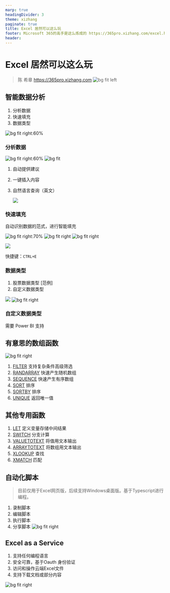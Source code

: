 ```yaml
---
marp: true
headingDivider: 3
theme: xizhang
paginate: true
title: Excel 居然可以这么玩
footer: Microsoft 365的高手是这么炼成的 https://365pro.xizhang.com/excel.html
header: 
---
```


# Excel 居然可以这么玩
> 陈 希章 https://365pro.xizhang.com
![bg fit left](images/excel.png)

## 智能数据分析
1. 分析数据
1. 快速填充
1. 数据类型

![bg fit right:60%](images/data.png)

### 分析数据
![bg fit right:60%](images/dataanalysis.png)
![bg fit](images/naturelanguagequery.png)

1. 自动提供建议
1. 一键插入内容
1. 自然语言查询（英文）

    ![](images/dataicon.png)

### 快速填充

自动识别数据的范式，进行智能填充

![bg fit  right:70%](images/flashfill1.gif)
![bg fit right](images/flashfill2.gif)
![bg fit right](images/flashfill3.gif)

![](images/flashfill.png)

快捷键：`CTRL+E`


### 数据类型

1. 股票数据类型 [范例]
1. 自定义数据类型

![](images/datatype.png)
![bg fit right](images/stockdatatype.png)

### 自定义数据类型

需要 Power BI 支持



## 有意思的数组函数
<!-- _footer: '' -->
<!-- 所有函数列表 https://support.microsoft.com/zh-cn/office/excel-functions-alphabetical-b3944572-255d-4efb-bb96-c6d90033e188 -->

<!-- 

通过几行命令可以获取最新的函数列表

$url ="https://support.microsoft.com/en-us/office/excel-functions-alphabetical-b3944572-255d-4efb-bb96-c6d90033e188"
[Net.ServicePointManager]::SecurityProtocol = [Net.SecurityProtocolType]::Tls12
$resp = iwr -Uri $url
$resp.ParsedHtml.images | Where-Object {$_.alt -like "Office 365*"} | Select-Object @{Name="Office 365 Function";Expression={$_.parentElement.firstChild.innerText}}

 -->


![bg fit right](images/excelfunction.png)
1. [FILTER](https://support.microsoft.com/zh-cn/office/filter-%E5%87%BD%E6%95%B0-f4f7cb66-82eb-4767-8f7c-4877ad80c759) 支持复杂条件高级筛选
1. [RANDARRAY](https://support.microsoft.com/zh-cn/office/randarray-%E5%87%BD%E6%95%B0-21261e55-3bec-4885-86a6-8b0a47fd4d33) 快速产生随机数组
1. [SEQUENCE](https://support.microsoft.com/zh-cn/office/sequence-%E5%87%BD%E6%95%B0-57467a98-57e0-4817-9f14-2eb78519ca90) 快速产生有序数组
1. [SORT](https://support.microsoft.com/zh-cn/office/sort-%E5%87%BD%E6%95%B0-22f63bd0-ccc8-492f-953d-c20e8e44b86c) 排序
1. [SORTBY](https://support.microsoft.com/zh-cn/office/sortby-%E5%87%BD%E6%95%B0-cd2d7a62-1b93-435c-b561-d6a35134f28f) 排序
1. [UNIQUE](https://support.microsoft.com/zh-cn/office/unique-%E5%87%BD%E6%95%B0-c5ab87fd-30a3-4ce9-9d1a-40204fb85e1e) 返回唯一值

## 其他专用函数

1. [LET](https://support.microsoft.com/zh-cn/office/let-%E5%87%BD%E6%95%B0-34842dd8-b92b-4d3f-b325-b8b8f9908999) 定义变量存储中间结果
1. [SWITCH](https://support.microsoft.com/zh-cn/office/switch-%E5%87%BD%E6%95%B0-47ab33c0-28ce-4530-8a45-d532ec4aa25e) 分支计算
1. [VALUETOTEXT](https://support.microsoft.com/zh-cn/office/valuetotext-%E5%87%BD%E6%95%B0-5fff61a2-301a-4ab2-9ffa-0a5242a08fea) 将值用文本输出
1. [ARRAYTOTEXT](https://support.microsoft.com/zh-cn/office/arraytotext-%E5%87%BD%E6%95%B0-9cdcad46-2fa5-4c6b-ac92-14e7bc862b8b) 将数组用文本输出
1. [XLOOKUP](https://support.microsoft.com/zh-cn/office/xlookup-%E5%87%BD%E6%95%B0-b7fd680e-6d10-43e6-84f9-88eae8bf5929) 查找
1. [XMATCH](https://support.microsoft.com/zh-cn/office/xmatch-%E5%87%BD%E6%95%B0-d966da31-7a6b-4a13-a1c6-5a33ed6a0312) 匹配

##  自动化脚本

> 目前仅用于Excel网页版，后续支持Windows桌面版。基于Typescript进行编程。

1. 录制脚本
1. 编辑脚本
1. 执行脚本
1. 分享脚本
![bg fit right](images/automation.png)

##  Excel as a Service

<!-- _footer: 详情参考 https://docs.microsoft.com/zh-cn/graph/api/resources/excel -->

1. 支持任何编程语言
1. 安全可靠，基于Oauth 身份验证
1. 访问和操作云端Excel文件
1. 支持下载文档或部分内容

![bg fit right](images/excel%20as%20a%20service.png)

